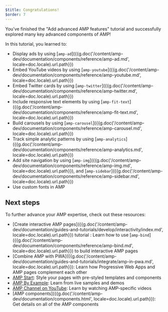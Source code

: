 ```yaml
---
$title: Congratulations!
$order: 7
---
```


You’ve finished the "Add advanced AMP features" tutorial and successfully explored many key advanced components of AMP!

In this tutorial, you learned to:

- Display ads by using [`amp-ad`]({{g.doc('/content/amp-dev/documentation/components/reference/amp-ad.md', locale=doc.locale).url.path}})
- Embed YouTube videos by using [`amp-youtube`]({{g.doc('/content/amp-dev/documentation/components/reference/amp-youtube.md', locale=doc.locale).url.path}})
- Embed Twitter cards by using [`amp-twitter`]({{g.doc('/content/amp-dev/documentation/components/reference/amp-twitter.md', locale=doc.locale).url.path}})
- Include responsive text elements by using [`amp-fit-text`]({{g.doc('/content/amp-dev/documentation/components/reference/amp-fit-text.md', locale=doc.locale).url.path}})
- Build carousels by using [`amp-carousel`]({{g.doc('/content/amp-dev/documentation/components/reference/amp-carousel.md', locale=doc.locale).url.path}})
- Track simple analytic patterns by using [`amp-analytics`]({{g.doc('/content/amp-dev/documentation/components/reference/amp-analytics.md', locale=doc.locale).url.path}})
- Add site navigation by using [`amp-img`]({{g.doc('/content/amp-dev/documentation/components/reference/amp-img.md', locale=doc.locale).url.path}}), and [`amp-sidebar`]({{g.doc('/content/amp-dev/documentation/components/reference/amp-sidebar.md', locale=doc.locale).url.path}})
- Use custom fonts in AMP

## Next steps

To further advance your AMP expertise, check out these resources:

- [Create interactive AMP pages]({{g.doc('/content/amp-dev/documentation/guides-and-tutorials/develop/interactivity/index.md', locale=doc.locale).url.path}}) tutorial : Learn how to use [`amp-bind`]({{g.doc('/content/amp-dev/documentation/components/reference/amp-bind.md', locale=doc.locale).url.path}}) to build interactive AMP pages
- [Combine AMP with PWA]({{g.doc('/content/amp-dev/documentation/guides-and-tutorials/integrate/amp-in-pwa.md', locale=doc.locale).url.path}}): Learn how Progressive Web Apps and AMP pages complement each other
- [AMP Start](https://www.ampstart.com/): Style your pages with pre-styled templates and components
- [AMP By Example](https://ampbyexample.com/): Learn from live samples and demos
- [AMP Channel on YouTube](https://www.youtube.com/channel/UCXPBsjgKKG2HqsKBhWA4uQw): Learn by watching AMP-specific videos
- [AMP components]({{g.doc('/content/amp-dev/documentation/components.html', locale=doc.locale).url.path}}): Get details on all of the AMP components
